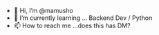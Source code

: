 
- 👋 Hi, I’m @mamusho
- 🌱 I’m currently learning ... Backend Dev / Python
- 📫 How to reach me ...does this has DM?



<!---
mamusho/mamusho is a ✨ special ✨ repository because its `README.md` (this file) appears on your GitHub profile.
You can click the Preview link to take a look at your changes.
--->
